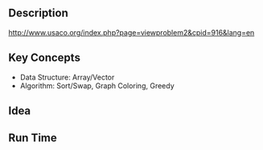 
## Description
http://www.usaco.org/index.php?page=viewproblem2&cpid=916&lang=en

## Key Concepts
 - Data Structure: Array/Vector
 - Algorithm: Sort/Swap, Graph Coloring, Greedy

## Idea

## Run Time
